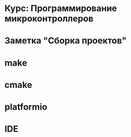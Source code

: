 # Курс: Программирование микроконтроллеров
# Заметка "Сборка проектов"
# make
# cmake
# platformio
# IDE
